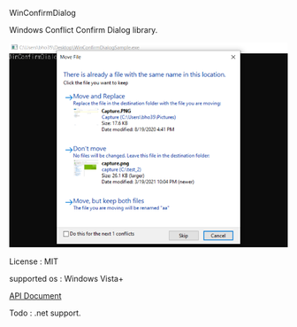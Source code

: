 WinConfirmDialog

Windows Conflict Confirm Dialog library.

![Alt text](/image/capture.png)

License : MIT

supported os : Windows Vista+

[API Document](/docs/docs.md)

Todo : .net support.
